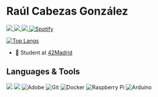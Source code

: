 # Raúl Cabezas González

<a href="https://instagram.com/raulcabezasgonzalez">
    <img src="https://img.shields.io/badge/instagram-%23E4405F.svg?&style=for-the-badge&logo=instagram&logoColor=white"/>
<a href="https://www.linkedin.com/in/rcabezasgonzlz/">
    <img src="https://img.shields.io/badge/LinkedIn-0077B5?style=for-the-badge&logo=linkedin&logoColor=white"/>
<a href="https://twitter.com/raulcabezasg">
    <img src="https://img.shields.io/badge/Twitter-1DA1F2?style=for-the-badge&logo=twitter&logoColor=white"/>
<a href="https://open.spotify.com/user/rkabe294">
	<img alt="Spotify" src="https://img.shields.io/badge/Spotify-1ED760?style=for-the-badge&logo=spotify&logoColor=white"/>

[![Top Langs](https://github-readme-stats.vercel.app/api/top-langs/?username=rcabezas29&layout=compact&theme=nord&langs_count=5&hide=php)](https://github.com/anuraghazra/github-readme-stats)

* 🌱 Student at [42Madrid](https://42madrid.com/)

## Languages & Tools

<img src="https://img.shields.io/badge/C-00599C?style=for-the-badge&logo=c&logoColor=white"/> <img src="https://img.shields.io/badge/Ruby-CC342D?style=for-the-badge&logo=ruby&logoColor=white"/> <img alt="Adobe" src="https://img.shields.io/badge/adobe-%23FF0000.svg?&style=for-the-badge&logo=adobe&logoColor=white"/> <img alt="Git" src="https://img.shields.io/badge/git-%23F05033.svg?&style=for-the-badge&logo=git&logoColor=white"/> <img alt="Docker" src="https://img.shields.io/badge/docker-%230db7ed.svg?&style=for-the-badge&logo=docker&logoColor=white"/> <img alt="Raspberry Pi" src="https://img.shields.io/badge/-RaspberryPi-C51A4A?style=for-the-badge&logo=Raspberry-Pi"/> <img alt="Arduino" src="https://img.shields.io/badge/-Arduino-00979D?style=for-the-badge&logo=Arduino&logoColor=white"/>

<!--
**rcabezas29/rcabezas29** is a ✨ _special_ ✨ repository because its `README.md` (this file) appears on your GitHub profile.

Here are some ideas to get you started:

- 🔭 I’m currently working on ...
- 🌱 I’m currently learning ...
- 👯 I’m looking to collaborate on ...
- 🤔 I’m looking for help with ...
- 💬 Ask me about ...
- 📫 How to reach me: ...
- 😄 Pronouns: ...
- ⚡ Fun fact: ...
-->

